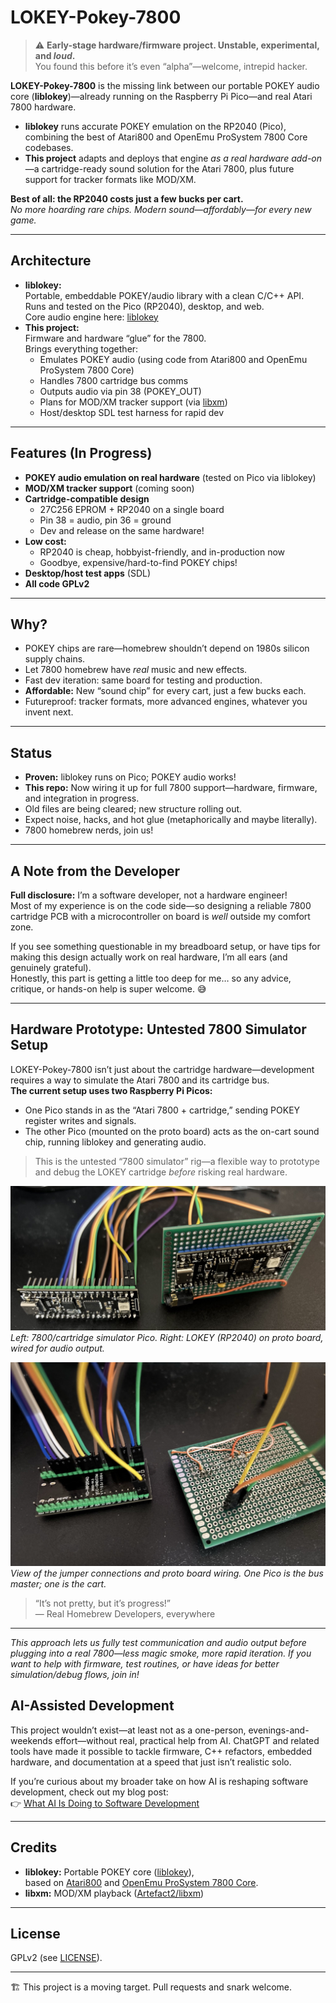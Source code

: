 # LOKEY-Pokey-7800

> ⚠️ **Early-stage hardware/firmware project. Unstable, experimental, and *loud*.**  
> You found this before it’s even “alpha”—welcome, intrepid hacker.

**LOKEY-Pokey-7800** is the missing link between our portable POKEY audio core (**liblokey**)—already running on the Raspberry Pi Pico—and real Atari 7800 hardware.

- **liblokey** runs accurate POKEY emulation on the RP2040 (Pico), combining the best of Atari800 and OpenEmu ProSystem 7800 Core codebases.
- **This project** adapts and deploys that engine *as a real hardware add-on*—a cartridge-ready sound solution for the Atari 7800, plus future support for tracker formats like MOD/XM.

**Best of all: the RP2040 costs just a few bucks per cart.**  
*No more hoarding rare chips. Modern sound—affordably—for every new game.*

---

## Architecture

- **liblokey:**  
  Portable, embeddable POKEY/audio library with a clean C/C++ API.  
  Runs and tested on the Pico (RP2040), desktop, and web.  
  Core audio engine here: [liblokey](https://github.com/jbsohn/liblokey)
- **This project:**  
  Firmware and hardware “glue” for the 7800.  
  Brings everything together:
    - Emulates POKEY audio (using code from Atari800 and OpenEmu ProSystem 7800 Core)
    - Handles 7800 cartridge bus comms
    - Outputs audio via pin 38 (POKEY_OUT)
    - Plans for MOD/XM tracker support (via [libxm](https://github.com/Artefact2/libxm))
    - Host/desktop SDL test harness for rapid dev

---

## Features (In Progress)

- **POKEY audio emulation on real hardware** (tested on Pico via liblokey)
- **MOD/XM tracker support** (coming soon)
- **Cartridge-compatible design**
    - 27C256 EPROM + RP2040 on a single board
    - Pin 38 = audio, pin 36 = ground
    - Dev and release on the same hardware!
- **Low cost:**
    - RP2040 is cheap, hobbyist-friendly, and in-production now
    - Goodbye, expensive/hard-to-find POKEY chips!
- **Desktop/host test apps** (SDL)
- **All code GPLv2**

---

## Why?

- POKEY chips are rare—homebrew shouldn’t depend on 1980s silicon supply chains.
- Let 7800 homebrew have *real* music and new effects.
- Fast dev iteration: same board for testing and production.
- **Affordable:** New “sound chip” for every cart, just a few bucks each.
- Futureproof: tracker formats, more advanced engines, whatever you invent next.

---

## Status

- **Proven:** liblokey runs on Pico; POKEY audio works!
- **This repo:** Now wiring it up for full 7800 support—hardware, firmware, and integration in progress.
- Old files are being cleared; new structure rolling out.
- Expect noise, hacks, and hot glue (metaphorically and maybe literally).
- 7800 homebrew nerds, join us!

---

## A Note from the Developer

**Full disclosure:** I’m a software developer, not a hardware engineer!  
Most of my experience is on the code side—so designing a reliable 7800 cartridge PCB with a microcontroller on board is *well* outside my comfort zone.

If you see something questionable in my breadboard setup, or have tips for making this design actually work on real hardware, I’m all ears (and genuinely grateful).  
Honestly, this part is getting a little too deep for me… so any advice, critique, or hands-on help is super welcome. 😅

---

## Hardware Prototype: Untested 7800 Simulator Setup

LOKEY-Pokey-7800 isn’t just about the cartridge hardware—development requires a way to simulate the Atari 7800 and its cartridge bus.  
**The current setup uses two Raspberry Pi Picos:**
- One Pico stands in as the “Atari 7800 + cartridge,” sending POKEY register writes and signals.
- The other Pico (mounted on the proto board) acts as the on-cart sound chip, running liblokey and generating audio.

> This is the untested “7800 simulator” rig—a flexible way to prototype and debug the LOKEY cartridge *before* risking real hardware.

![LOKEY-Pokey-7800: Dual Pico Development Rig (Side View)](./images/bussim-top.jpeg)  
*Left: 7800/cartridge simulator Pico. Right: LOKEY (RP2040) on proto board, wired for audio output.*

![LOKEY-Pokey-7800: Wiring and Underside](./images/bussim-bottom.jpeg)  
*View of the jumper connections and proto board wiring. One Pico is the bus master; one is the cart.*

> “It’s not pretty, but it’s progress!”  
> — Real Homebrew Developers, everywhere

---

*This approach lets us fully test communication and audio output before plugging into a real 7800—less magic smoke, more rapid iteration. If you want to help with firmware, test routines, or have ideas for better simulation/debug flows, join in!*

## AI-Assisted Development

This project wouldn’t exist—at least not as a one-person, evenings-and-weekends effort—without real, practical help from AI. ChatGPT and related tools have made it possible to tackle firmware, C++ refactors, embedded hardware, and documentation at a speed that just isn’t realistic solo.

If you’re curious about my broader take on how AI is reshaping software development, check out my blog post:  
👉 [What AI Is Doing to Software Development](https://johnsmusicandtech.com/posts/what-ai-is-doing-to-software-development/)

---

## Credits

- **liblokey:** Portable POKEY core ([liblokey](https://github.com/YOURNAME/liblokey)),  
  based on [Atari800](https://github.com/atari800/atari800) and [OpenEmu ProSystem 7800 Core](https://github.com/OpenEmu/ProSystem-Core).
- **libxm:** MOD/XM playback ([Artefact2/libxm](https://github.com/Artefact2/libxm))

---

## License

GPLv2 (see [LICENSE](LICENSE)).

---

🏗️ This project is a moving target. Pull requests and snark welcome.
